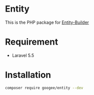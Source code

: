 # Entity

This is the PHP package for [Entity-Builder](https://googee.github.io/Entity-Builder/dist)

# Requirement

- Laravel 5.5

# Installation

```bash
composer require googee/entity --dev
```
